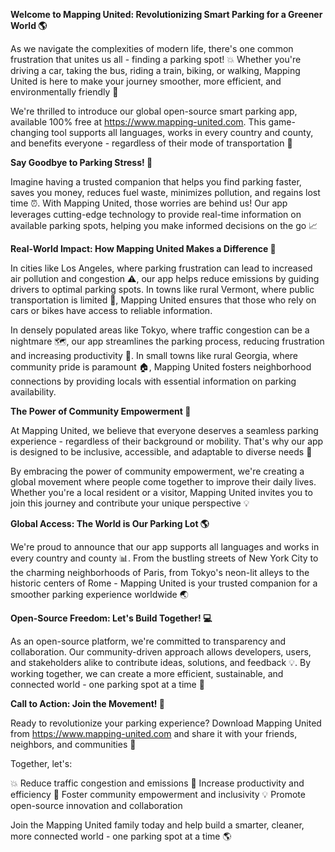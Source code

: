 **Welcome to Mapping United: Revolutionizing Smart Parking for a Greener World 🌎**

As we navigate the complexities of modern life, there's one common frustration that unites us all - finding a parking spot! 💥 Whether you're driving a car, taking the bus, riding a train, biking, or walking, Mapping United is here to make your journey smoother, more efficient, and environmentally friendly 🌟

We're thrilled to introduce our global open-source smart parking app, available 100% free at https://www.mapping-united.com. This game-changing tool supports all languages, works in every country and county, and benefits everyone - regardless of their mode of transportation 👥

**Say Goodbye to Parking Stress! 🚫**

Imagine having a trusted companion that helps you find parking faster, saves you money, reduces fuel waste, minimizes pollution, and regains lost time ⏰. With Mapping United, those worries are behind us! Our app leverages cutting-edge technology to provide real-time information on available parking spots, helping you make informed decisions on the go 📈

**Real-World Impact: How Mapping United Makes a Difference 💪**

In cities like Los Angeles, where parking frustration can lead to increased air pollution and congestion ⚠️, our app helps reduce emissions by guiding drivers to optimal parking spots. In towns like rural Vermont, where public transportation is limited 🚌, Mapping United ensures that those who rely on cars or bikes have access to reliable information.

In densely populated areas like Tokyo, where traffic congestion can be a nightmare 🗺️, our app streamlines the parking process, reducing frustration and increasing productivity 💼. In small towns like rural Georgia, where community pride is paramount 🏠, Mapping United fosters neighborhood connections by providing locals with essential information on parking availability.

**The Power of Community Empowerment 👥**

At Mapping United, we believe that everyone deserves a seamless parking experience - regardless of their background or mobility. That's why our app is designed to be inclusive, accessible, and adaptable to diverse needs 🌈

By embracing the power of community empowerment, we're creating a global movement where people come together to improve their daily lives. Whether you're a local resident or a visitor, Mapping United invites you to join this journey and contribute your unique perspective 💡

**Global Access: The World is Our Parking Lot 🌎**

We're proud to announce that our app supports all languages and works in every country and county 📊. From the bustling streets of New York City to the charming neighborhoods of Paris, from Tokyo's neon-lit alleys to the historic centers of Rome - Mapping United is your trusted companion for a smoother parking experience worldwide 🌏

**Open-Source Freedom: Let's Build Together! 💻**

As an open-source platform, we're committed to transparency and collaboration. Our community-driven approach allows developers, users, and stakeholders alike to contribute ideas, solutions, and feedback 💡. By working together, we can create a more efficient, sustainable, and connected world - one parking spot at a time 🔩

**Call to Action: Join the Movement! 🎉**

Ready to revolutionize your parking experience? Download Mapping United from https://www.mapping-united.com and share it with your friends, neighbors, and communities 📱

Together, let's:

💥 Reduce traffic congestion and emissions
💼 Increase productivity and efficiency
🌟 Foster community empowerment and inclusivity
💡 Promote open-source innovation and collaboration

Join the Mapping United family today and help build a smarter, cleaner, more connected world - one parking spot at a time 🌎